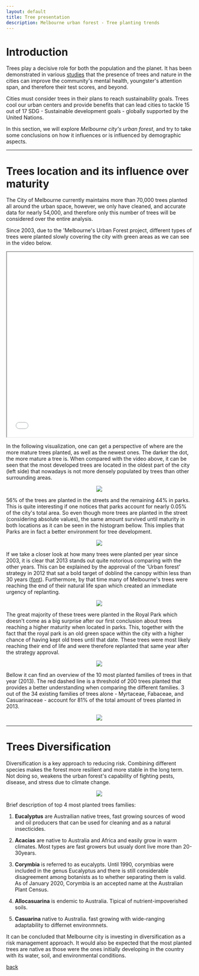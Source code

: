 ```yaml
---
layout: default
title: Tree presentation
description: Melbourne urban forest - Tree planting trends
---
```


# Introduction

Trees play a decisive role for both the population and the planet. 
It has been demonstrated in various [studies](https://nph.onlinelibrary.wiley.com/doi/epdf/10.1002/ppp3.39) that the presence of trees and nature in the cities can improve the community's mental health, youngster's attention span, and therefore their test scores, and beyond.

Cities must consider trees in their plans to reach sustainability goals. Trees cool our urban centers and provide benefits that can lead cities to tackle 15 out of 17 SDG - Sustainable development goals - globally supported by the United Nations.

In this section, we will explore _Melbourne city's urban forest_, and try to take some conclusions on how it influences or is influenced by demographic aspects.

***

# Trees location and its influence over maturity 

The City of Melbourne currently maintains more than 70,000 trees planted all around the urban space, however, we only have cleaned, and accurate data for nearly 54,000, and therefore only this number of trees will be considered over the entire analysis. 

Since 2003, due to the 'Melbourne's Urban Forest project, different types of trees were planted slowly covering the city with green areas as we can see in the video below.

<iframe src="/testsite.github.io/tree-coverage-cumsum.html"
	sandbox="allow-same-origin allow-scripts"
	width="100%"
	height="500"
	scrolling="no"
	seamless="seamless"
	frameborder="2">
</iframe>

In the following visualization, one can get a perspective of where are the more mature trees planted, as well as the newest ones. The darker the dot, the more mature a tree is. When compared with the video above, it can be seen that the most developed trees are located in the oldest part of the city (left side) that nowadays is not more densely populated by trees than other surrounding areas.

<center>
	<img src="treeLocByAgeDesc.png">
</center>

56% of the trees are planted in the streets and the remaining 44% in parks. This is quite interesting if one notices that parks account for nearly 0.05% of the city's total area. So even though more trees are planted in the street (considering absolute values), the same amount survived until maturity in both locations as it can be seen in the histogram bellow. This implies that Parks are in fact a better environment for tree development.

<center>
	<img src="NofTressStreetPark.png">
</center>

If we take a closer look at how many trees were planted per year since 2003, it is clear that 2013 stands out quite notorious comparing with the other years.  This can be explained by the approval of the 'Urban forest' strategy in 2012 that sat a bold target of doblind the canopy within less than 30 years ([font](https://heritagecouncil.vic.gov.au/wp-content/uploads/2014/09/ROYAL-PARK-ED-Rec-Feb-2014.pdf)). Furthermore, by that time many of Melbourne's trees were reaching the end of their natural life span which created an immediate urgency of replanting.  

<center>
	<img src="NofTressPerYear.png">
</center>

The great majority of these trees were planted in the Royal Park which doesn't come as a big surprise after our first conclusion about trees reaching a higher maturity when located in parks. This, together with the fact that the royal park is an old green space within the city with a higher chance of having kept old trees until that date. These trees were most likely reaching their end of life and were therefore replanted that same year after the strategy approval.

<center>
	<img src="treeLoc2013.png">
</center>

Bellow it can find an overview of the 10 most planted families of trees in that year (2013). The red dashed line is a threshold of 200 trees planted that provides a better understanding when comparing the different families. 3 out of the 34 existing families of trees alone - Myrtaceae, Fabaceae, and Casuarinaceae - account for 81% of the total amount of trees planted in 2013.

<center>
	<img src="top10FamPlanted2013.png">
</center>

***

# Trees Diversification

Diversification is a key approach to reducing risk. Combining different species makes the forest more resilient and more stable in the long term.
Not doing so, weakens the urban forest's capability of fighting pests, disease, and stress due to climate change.

<center>
	<img src="treeGenusDivers.png">
</center>

Brief description of top 4 most planted trees families:

1. **Eucalyptus** are Austrailian native trees, fast growing sources of wood and oil producers that can be used for cleaning and as a natural insecticides.

1. **Acacias** are native to Australia and Africa and easily grow in warm climates. Most types are fast growers but usualy dont live more than 20-30years.

1. **Corymbia** is referred to as eucalypts. Until 1990, corymbias were included in the genus Eucalyptus and there is still considerable disagreement among botanists as to whether separating them is valid. As of January 2020, Corymbia is an accepted name at the Australian Plant Census.

1. **Allocasuarina** is endemic to Australia. Tipical of nutrient-impoverished soils.

1. **Casuarina** native to Australia. fast growing with wide-ranging adaptability to differnet environmnets.

It can be concluded that Melbourne city is investing in diversification as a risk management approach. It would also be expected that the most planted trees are native as those were the ones initially developing in the country with its water, soil, and environmental conditions.

[back](./)
